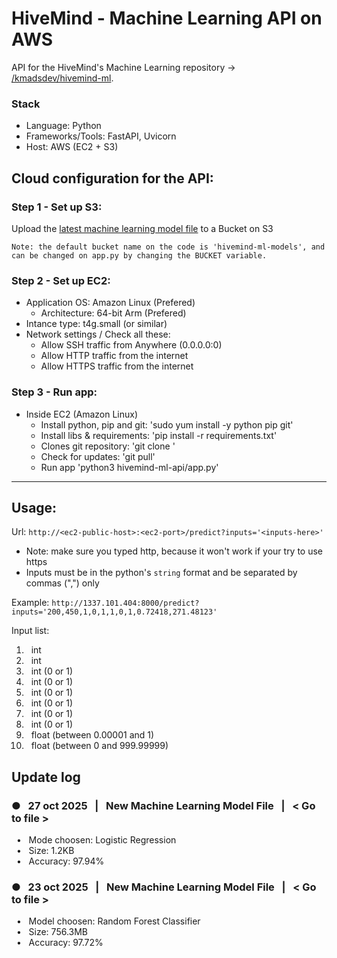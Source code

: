 # HiveMind - Machine Learning API on AWS
API for the HiveMind's Machine Learning repository -> [/kmadsdev/hivemind-ml](https://kmadsdev/hivemind-ml/).

### Stack
- Language: Python
- Frameworks/Tools: FastAPI, Uvicorn
- Host: AWS (EC2 + S3)

## Cloud configuration for the API:
### Step 1 - Set up S3: 
Upload the [latest machine learning model file](https://drive.google.com/file/d/1snga__dyYhn12j72pIBRPNwQVMXnYJj_/view?usp=sharing) to a Bucket on S3  

```Note: the default bucket name on the code is 'hivemind-ml-models', and can be changed on app.py by changing the BUCKET variable.```

### Step 2 - Set up EC2: 
- Application OS: Amazon Linux (Prefered)
    - Architecture: 64-bit Arm (Prefered)
- Intance type: t4g.small (or similar)
- Network settings / Check all these:
    - Allow SSH traffic from Anywhere (0.0.0.0:0)
    - Allow HTTP traffic from the internet
    - Allow HTTPS traffic from the internet

### Step 3 - Run app:  
- Inside EC2 (Amazon Linux)
    - Install python, pip and git: 'sudo yum install -y python pip git'
    - Install libs & requirements: 'pip install -r requirements.txt'
    - Clones git repository: 'git clone <repository link>'
    - Check for updates: 'git pull'
    - Run app 'python3 hivemind-ml-api/app.py'

<!-- Add step 4 -> tutorial on how to get the public host + set the port on EC2 -->

<!--
### step 4 - Setting up the host/endpoint
-->


---

## Usage:
Url: ```http://<ec2-public-host>:<ec2-port>/predict?inputs='<inputs-here>'```  
- Note: make sure you typed http, because it won't work if your try to use https  
- Inputs must be in the python's ```string``` format and be separated by commas (",") only  

Example: ```http://1337.101.404:8000/predict?inputs='200,450,1,0,1,1,0,1,0.72418,271.48123'```  

Input list:
<ol type="1">
    <li> &nbsp; int </li>
    <li> &nbsp; int </li>
    <li> &nbsp; int (0 or 1) </li>
    <li> &nbsp; int (0 or 1) </li>
    <li> &nbsp; int (0 or 1) </li>
    <li> &nbsp; int (0 or 1) </li>
    <li> &nbsp; int (0 or 1) </li>
    <li> &nbsp; int (0 or 1) </li>
    <li> &nbsp; float (between 0.00001 and 1)   </li>
    <li> &nbsp; float (between 0 and 999.99999) </li>
</ol>

## Update log
<div>
    <p>
        <h3> ●  &nbsp;  27 oct 2025  &nbsp; | &nbsp;  New Machine Learning Model File  &nbsp; | &nbsp;  <a 
            href="https://drive.google.com/file/d/1snga__dyYhn12j72pIBRPNwQVMXnYJj_/view?usp=sharing" style="text-decoration: none">< Go to file ></a>
        </h3>
        &nbsp; • &nbsp; Mode choosen: Logistic Regression <br>
        &nbsp; • &nbsp; Size: 1.2KB <br>
        &nbsp; • &nbsp; Accuracy: 97.94%
    </p>
    <p>
        <h3> ●  &nbsp;  23 oct 2025  &nbsp; | &nbsp;  New Machine Learning Model File  &nbsp; | &nbsp;  <a 
            href="https://drive.google.com/file/d/1_6TZ-_eiZw8-sx-nNc2-ykeS9aUogsVR/view?usp=sharing" style="text-decoration: none">< Go to file ></a>
        </h3>
        &nbsp; • &nbsp; Model choosen: Random Forest Classifier </strong> <br>
        &nbsp; • &nbsp; Size: 756.3MB <br>
        &nbsp; • &nbsp; Accuracy: 97.72%
    </p>
</div>

